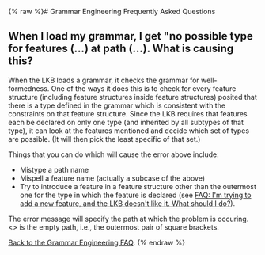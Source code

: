 {% raw %}# Grammar Engineering Frequently Asked Questions

## When I load my grammar, I get "no possible type for features (...) at path (...). What is causing this?

When the LKB loads a grammar, it checks the grammar for well-formedness.
One of the ways it does this is to check for every feature structure
(including feature structures inside feature structures) posited that
there is a type defined in the grammar which is consistent with the
constraints on that feature structure. Since the LKB requires that
features each be declared on only one type (and inherited by all
subtypes of that type), it can look at the features mentioned and decide
which set of types are possible. (It will then pick the least specific
of that set.)

Things that you can do which will cause the error above include:

- Mistype a path name
- Mispell a feature name (actually a subcase of the above)
- Try to introduce a feature in a feature structure other than the
outermost one for the type in which the feature is declared (see
[FAQ: I'm trying to add a new feature, and the LKB doesn't like it.
What should I do?](../GeFaqNewFeature)).

The error message will specify the path at which the problem is
occuring. &lt;&gt; is the empty path, i.e., the outermost pair of square
brackets.

[Back to the Grammar Engineering FAQ](/GrammarEngineeringFaq).
<update date omitted for speed>{% endraw %}